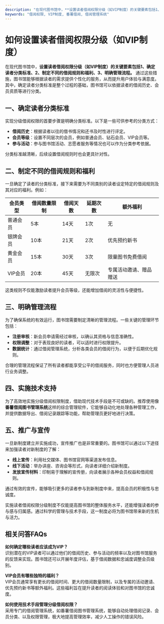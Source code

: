 ```yaml
---
description: "在现代图书馆中，**设置读者借阅权限分级（如VIP制度）的关键要素包括1、确定读者分类标准、2、制定不同的借阅规则和福利、3、明确管理流程。** 通过这些措施，图书馆能够根据读者的需求提供个性化的服务，从而提升用户体验与满意度。其中，确定读者分类标准是整个过程的基础，图书馆可以依据读者的借阅历史、会员资质等进行分类。"
keywords: "借阅权限, VIP制度, 番薯借阅, 借阅管理系统"
---
```

# 如何设置读者借阅权限分级（如VIP制度）

在现代图书馆中，**设置读者借阅权限分级（如VIP制度）的关键要素包括1、确定读者分类标准、2、制定不同的借阅规则和福利、3、明确管理流程。** 通过这些措施，图书馆能够根据读者的需求提供个性化的服务，从而提升用户体验与满意度。其中，确定读者分类标准是整个过程的基础，图书馆可以依据读者的借阅历史、会员资质等进行分类。

## 一、确定读者分类标准

实现分级借阅权限的首要步骤是明确分类标准。以下是一些可供参考的分类方式：

- **借阅历史**：根据读者以往的借书情况和还书及时性进行评定。
- **会员等级**：设置不同层次的会员，例如普通会员、钻石会员、VIP会员等。
- **参与活动**：参与图书馆活动、志愿者服务等情况也可以作为分类参考依据。

分类标准越清晰，后续设置借阅规则时也会更具针对性。

## 二、制定不同的借阅规则和福利

一旦确定了读者的分类标准，接下来需要为不同类别的读者设定特定的借阅规则及其对应的福利。例如：

| 会员类型   | 借阅数量限制 | 借阅天数 | 延期次数 | 额外福利               |
|------------|--------------|----------|----------|------------------------|
| 普通会员   | 5本          | 14天     | 1次      | 无                     |
| 银牌会员   | 10本         | 21天     | 2次      | 优先预约新书           |
| 黄金会员   | 15本         | 30天     | 3次      | 限量图书免费借阅       |
| VIP会员    | 20本         | 45天     | 无限次    | 专属活动邀请、赠品赠送 |

这类规则不仅能激励读者提升会员等级，还能增加借阅的灵活性与便捷性。

## 三、明确管理流程

为了确保系统的有效运行，图书馆需要制定清晰的管理流程。一些关键的管理环节包括：

- **注册审核**：新会员申请需经过审核，以确认其资格与信息准确性。
- **权限调整**：对于表现良好的读者，可以适时进行权限提升。
- **数据统计**：通过借阅管理系统，分析各类会员的借阅行为，以便于后期优化规则。

合理的管理流程保证了所有读者都能享受公平的借阅服务，同时也方便管理人员进行业务调整。

## 四、实施技术支持

为了高效地实施分级借阅权限制度，借助现代技术手段是不可或缺的。推荐使用像**番薯借阅图书管理系统**这样的综合管理软件，它能够自动化地处理各种管理工作，并提供数据导出、借阅记录跟踪等功能，帮助管理员更好地进行决策。

## 五、推广与宣传

一旦新制度建立并实施成功，宣传推广也是非常重要的。图书馆可以通过以下途径来加强读者对新制度的了解：

- **线上宣传**：利用社交媒体、图书馆官网等渠道发布信息。
- **线下活动**：举办讲座、咨询会等形式，向读者详细介绍新制度。
- **发放宣传材料**：印制易于理解的宣传册，向读者展示各种会员权益和借阅规则。

通过有效的宣传，能够吸引更多的读者参与到新制度中来，提高会员的积极性与忠诚度。

实施读者借阅权限分级制度不仅能提高图书馆的整体服务水平，还能增强读者的参与感与归属感。通过科学的管理与技术手段，这一制度必将为图书馆带来新的生机与活力。

## 相关问答FAQs

**如何确定哪些读者应该成为VIP？**  
识别潜在的VIP读者可以通过他们的借阅历史、参与活动的频率以及对图书馆服务的反馈来实现。图书馆还可以开展年度评估，基于借阅数据和忠诚度调整会员级别。

**VIP会员有哪些独特的福利？**  
VIP会员通常享有更长的借阅时间、更大的借阅数量限制，以及专属的活动邀请、优先预约新书等额外福利。这些福利旨在提升读者的阅读体验和对图书馆的忠诚度。

**如何使用技术手段管理分级借阅权限？**  
采用专门的借阅管理系统，如番薯借阅图书管理系统，能够自动处理借阅记录、会员分类、以及权限管理，极大地提高管理效率，减少人工操作的错误风险。
